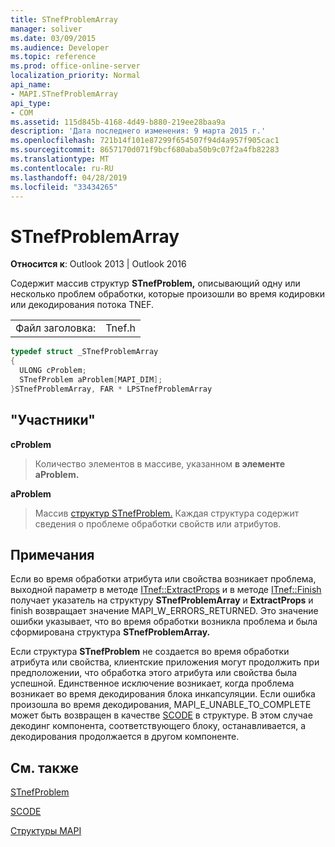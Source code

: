```yaml
---
title: STnefProblemArray
manager: soliver
ms.date: 03/09/2015
ms.audience: Developer
ms.topic: reference
ms.prod: office-online-server
localization_priority: Normal
api_name:
- MAPI.STnefProblemArray
api_type:
- COM
ms.assetid: 115d845b-4168-4d49-b880-219ee28baa9a
description: 'Дата последнего изменения: 9 марта 2015 г.'
ms.openlocfilehash: 721b14f101e87299f654507f94d4a957f905cac1
ms.sourcegitcommit: 8657170d071f9bcf680aba50b9c07f2a4fb82283
ms.translationtype: MT
ms.contentlocale: ru-RU
ms.lasthandoff: 04/28/2019
ms.locfileid: "33434265"
---
```

# <a name="stnefproblemarray"></a>STnefProblemArray

  
  
**Относится к**: Outlook 2013 | Outlook 2016 
  
Содержит массив структур **STnefProblem,** описывающий одну или несколько проблем обработки, которые произошли во время кодировки или декодирования потока TNEF. 
  
|||
|:-----|:-----|
|Файл заголовка:  <br/> |Tnef.h  <br/> |
   
```cpp
typedef struct _STnefProblemArray
{
  ULONG cProblem;
  STnefProblem aProblem[MAPI_DIM];
}STnefProblemArray, FAR * LPSTnefProblemArray

```

## <a name="members"></a>"Участники"

 **cProblem**
  
> Количество элементов в массиве, указанном **в элементе aProblem.** 
    
 **aProblem**
  
> Массив [структур STnefProblem.](stnefproblem.md) Каждая структура содержит сведения о проблеме обработки свойств или атрибутов. 
    
## <a name="remarks"></a>Примечания

Если во время обработки атрибута или свойства возникает проблема, выходной параметр в методе [ITnef::ExtractProps](itnef-extractprops.md) и в методе [ITnef::Finish](itnef-finish.md) получает указатель на структуру **STnefProblemArray** и **ExtractProps** и finish возвращает значение MAPI_W_ERRORS_RETURNED.  Это значение ошибки указывает, что во время обработки возникла проблема и была сформирована структура **STnefProblemArray.** 
  
Если структура **STnefProblem** не создается во время обработки атрибута или свойства, клиентские приложения могут продолжить при предположении, что обработка этого атрибута или свойства была успешной. Единственное исключение возникает, когда проблема возникает во время декодирования блока инкапсуляции. Если ошибка произошла во время декодирования, MAPI_E_UNABLE_TO_COMPLETE может быть возвращен в качестве [SCODE](scode.md) в структуре. В этом случае декодинг компонента, соответствующего блоку, останавливается, а декодирования продолжается в другом компоненте. 
  
## <a name="see-also"></a>См. также



[STnefProblem](stnefproblem.md)
  
[SCODE](scode.md)


[Структуры MAPI](mapi-structures.md)


